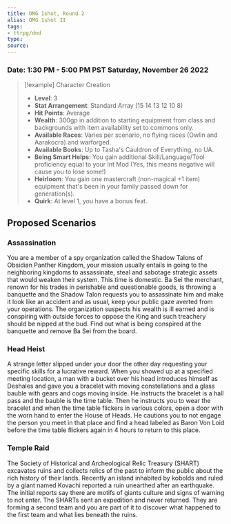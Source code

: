```yaml
---
title: OMG 1shot, Round 2
alias: OMG 1shot II
tags:
- ttrpg/dnd
type:
source: 
---
```


### Date: 1:30 PM - 5:00 PM PST Saturday, November 26 2022

> [!example] Character Creation
> - **Level**: 3
> - **Stat Arrangement**: Standard Array (15 14 13 12 10 8)
> - **Hit Points**: Average
> - **Wealth**: 300gp in addition to starting equipment from class and backgrounds with item availability set to commons only.
> - **Available Races**: Varies per scenario, no flying races (Owlin and Aarakocra) and warforged.
> - **Available Books**: Up to Tasha's Cauldron of Everything, no UA.
> - **Being Smart Helps**: You gain additional Skill/Language/Tool proficiency equal to your Int Mod (Yes, this means negative will cause you to lose some!)
> - **Heirloom**: You gain one mastercraft (non-magical +1 item) equipment that's been in your family passed down for generation(s).
> - **Quirk**: At level 1, you have a bonus feat. 

## Proposed Scenarios
### Assassination
You are a member of a spy organization called the Shadow Talons of Obsidian Panther Kingdom, your mission usually entails in going to the neighboring kingdoms to assassinate, steal and sabotage strategic assets that would weaken their system. This time is domestic. Ba Sei the merchant, renown for his trades in perishable and questionable goods, is throwing a banquette and the Shadow Talon requests you to assassinate him and make it look like an accident and as usual, keep your public gaze averted from your operations. The organization suspects his wealth is ill earned and is conspiring with outside forces to oppose the King and such treachery should be nipped at the bud. Find out what is being conspired at the banquette and remove Ba Sei from the board.
### Head Heist
A strange letter slipped under your door the other day requesting your specific skills for a lucrative reward. When you showed up at a specified meeting location, a man with a bucket over his head introduces himself as Deshales and gave you a bracelet with moving constellations and a glass bauble with gears and cogs moving inside. He instructs the bracelet is a hall pass and the bauble is the time table. Then he instructs you to wear the bracelet and when the time table flickers in various colors, open a door with the worn hand to enter the House of Heads. He cautions you to not engage the person you meet in that place and find a head labeled as Baron Von Loid before the time table flickers again in 4 hours to return to this place. 
### Temple Raid
The Society of Historical and Archeological Relic Treasury (SHART) excavates ruins and collects relics of the past to inform the public about the rich history of their lands. Recently an island inhabited by kobolds and ruled by a giant named Kovachi reported a ruin unearthed after an earthquake. The initial reports say there are motifs of giants culture and signs of warning to not enter. The SHARTs sent an expedition and never returned. They are forming a second team and you are part of it to discover what happened to the first team and what lies beneath the ruins. 